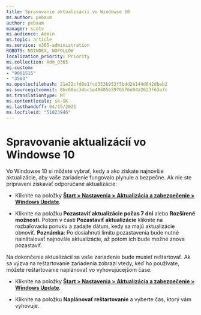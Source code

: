 ```yaml
---
title: Spravovanie aktualizácií vo Windowse 10
ms.author: pebaum
author: pebaum
manager: scotv
ms.audience: Admin
ms.topic: article
ms.service: o365-administration
ROBOTS: NOINDEX, NOFOLLOW
localization_priority: Priority
ms.collection: Adm_O365
ms.custom:
- "9001515"
- "3583"
ms.openlocfilehash: 21e22cfd8e1fcd353b953f5bdd2e144d642dbeb2
ms.sourcegitcommit: 8bc60ec34bc1e40685e3976576e04a2623f63a7c
ms.translationtype: MT
ms.contentlocale: sk-SK
ms.lasthandoff: 04/15/2021
ms.locfileid: "51823946"
---
```

# <a name="manage-updates-in-windows-10"></a>Spravovanie aktualizácií vo Windowse 10

Vo Windowse 10 si môžete vybrať, kedy a ako získate najnovšie aktualizácie, aby vaše zariadenie fungovalo plynule a bezpečne. Ak nie ste pripravení získavať odporúčané aktualizácie:

- Kliknite na položky **[Štart > Nastavenia > Aktualizácia a zabezpečenie > Windows Update](ms-settings:windowsupdate)**.

- Kliknite na položku **Pozastaviť aktualizácie počas 7 dní** alebo **Rozšírené možnosti**. Potom v časti **Pozastaviť aktualizácie** kliknite na rozbaľovaciu ponuku a zadajte dátum, kedy sa majú aktualizácie obnoviť. **Poznámka**: Po dosiahnutí limitu pozastavenia bude nutné nainštalovať najnovšie aktualizácie, až potom ich bude možné znova pozastaviť.

Na dokončenie aktualizácií sa vaše zariadenie bude musieť reštartovať. Ak sa výzva na reštartovanie zariadenia zobrazí vtedy, keď ho používate, môžete reštartovanie naplánovať vo vyhovujúcejšom čase:

- Kliknite na položky **[Štart > Nastavenia > Aktualizácia a zabezpečenie > Windows Update](ms-settings:windowsupdate)**.

- Kliknite na položku **Naplánovať reštartovanie** a vyberte čas, ktorý vám vyhovuje.

